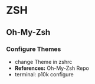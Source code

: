 # ZSH 

## Oh-My-Zsh

### Configure Themes
- change Theme in zshrc
- **References:** Oh-My-Zsh Repo
- terminal: p10k configure

